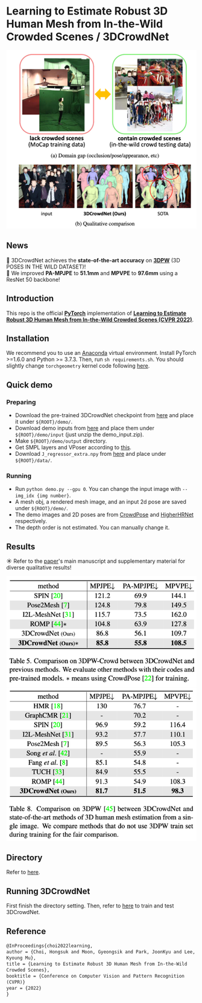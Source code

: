 # Learning to Estimate Robust 3D Human Mesh from In-the-Wild Crowded Scenes / 3DCrowdNet
![front_figur](./assets/front_figure.png)


## News
:muscle: 3DCrowdNet achieves the **state-of-the-art accuracy** on **[3DPW](https://virtualhumans.mpi-inf.mpg.de/3DPW/)** (3D POSES IN THE WILD DATASET)!  
:muscle: We improved **PA-MPJPE** to **51.1mm** and **MPVPE** to **97.6mm** using a ResNet 50 backbone!

## Introduction  
This repo is the official **[PyTorch](https://pytorch.org)** implementation of **[Learning to Estimate Robust 3D Human Mesh from In-the-Wild Crowded Scenes (CVPR 2022)](https://arxiv.org/abs/2104.07300)**. 


## Installation
We recommend you to use an [Anaconda](https://www.anaconda.com/) virtual environment. Install PyTorch >=1.6.0 and Python >= 3.7.3. 
Then, run `sh requirements.sh`. You should slightly change `torchgeometry` kernel code following [here](https://github.com/mks0601/I2L-MeshNet_RELEASE/issues/6#issuecomment-675152527).
  
  
## Quick demo  
### Preparing
* Download the pre-trained 3DCrowdNet checkpoint from [here](https://drive.google.com/drive/folders/1YYQHbtxvdljqZNo8CIyFOmZ5yXuwtEhm?usp=sharing) and place it under `${ROOT}/demo/`. 
* Download demo inputs from [here](https://drive.google.com/drive/folders/1YYQHbtxvdljqZNo8CIyFOmZ5yXuwtEhm?usp=sharing) and place them under `${ROOT}/demo/input` (just unzip the demo_input.zip).
* Make `${ROOT}/demo/output` directory.
* Get SMPL layers and VPoser according to [this](./assets/directory.md#pytorch-smpl-layer-and-vposer).
* Download `J_regressor_extra.npy` from [here](https://drive.google.com/file/d/1B9e65ahe6TRGv7xE45sScREAAznw9H4t/view?usp=sharing) and place under `${ROOT}/data/`.
### Running
* Run `python demo.py --gpu 0`. You can change the input image with `--img_idx {img number}`.
* A mesh obj, a rendered mesh image, and an input 2d pose are saved under  `${ROOT}/demo/`.
* The demo images and 2D poses are from [CrowdPose](https://github.com/Jeff-sjtu/CrowdPose) and [HigherHRNet](https://github.com/HRNet/HigherHRNet-Human-Pose-Estimation) respectively.
* The depth order is not estimated. You can manually change it.


## Results
:sunny: Refer to the [paper](https://arxiv.org/abs/2104.07300)'s main manuscript and supplementary material for diverse qualitative results!  

![table](./assets/3dpw_crowd.png)
![table](./assets/3dpw.png)


## Directory
Refer to [here](./assets/directory.md).


## Running 3DCrowdNet
First finish the directory setting.
Then, refer to [here](./assets/running.md) to train and test 3DCrowdNet.


## Reference  
```  
@InProceedings{choi2022learning,  
author = {Choi, Hongsuk and Moon, Gyeongsik and Park, JoonKyu and Lee, Kyoung Mu},  
title = {Learning to Estimate Robust 3D Human Mesh from In-the-Wild Crowded Scenes},  
booktitle = {Conference on Computer Vision and Pattern Recognition (CVPR)}
year = {2022}  
}  
```


